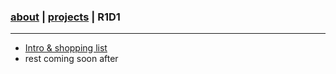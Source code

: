 ### [about](https://abradaric.me)   |   [projects](https://abradaric.me/projects) | R1D1
* * *
*  [Intro & shopping list](https://abradaric.me/r1d1_intro)
*   rest coming soon after
